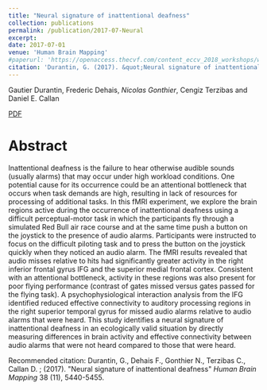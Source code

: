 ```yaml
---
title: "Neural signature of inattentional deafness"
collection: publications
permalink: /publication/2017-07-Neural
excerpt:
date: 2017-07-01
venue: 'Human Brain Mapping'
#paperurl: 'https://openaccess.thecvf.com/content_eccv_2018_workshops/w13/html/Gonthier_Weakly_Supervised_Object_Detection_in_Artworks_ECCVW_2018_paper.html'
citation: 'Durantin, G. (2017). &quot;Neural signature of inattentional deafness&quot; <i>Human Brain Mapping</i>.'
---
```


 Gautier Durantin, Frederic Dehais, *Nicolas Gonthier*, Cengiz Terzibas and Daniel E. Callan

[PDF](http://oatao.univ-toulouse.fr/18218/1/Durantin_18218.pdf)

Abstract
======

Inattentional deafness is the failure to hear otherwise audible sounds (usually alarms) that may occur under high workload conditions. One potential cause for its occurrence could be an attentional bottleneck that occurs when task demands are high, resulting in lack of resources for processing of additional tasks. In this fMRI experiment, we explore the brain regions active during the occurrence of inattentional deafness using a difficult perceptual-motor task in which the participants fly through a simulated Red Bull air race course and at the same time push a button on the joystick to the presence of audio alarms. Participants were instructed to focus on the difficult piloting task and to press the button on the joystick quickly when they noticed an audio alarm. The fMRI results revealed that audio misses relative to hits had significantly greater activity in the right inferior frontal gyrus IFG and the superior medial frontal cortex. Consistent with an attentional bottleneck, activity in these regions was also present for poor flying performance (contrast of gates missed versus gates passed for the flying task). A psychophysiological interaction analysis from the IFG identified reduced effective connectivity to auditory processing regions in the right superior temporal gyrus for missed audio alarms relative to audio alarms that were heard. This study identifies a neural signature of inattentional deafness in an ecologically valid situation by directly measuring differences in brain activity and effective connectivity between audio alarms that were not heard compared to those that were heard.


Recommended citation: Durantin, G., Dehais F., Gonthier N., Terzibas C., Callan D. ; (2017). "Neural signature of inattentional deafness" <i>Human Brain Mapping</i> 38 (11), 5440-5455.
